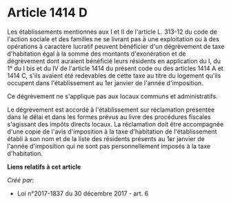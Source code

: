 # Article 1414 D

Les établissements mentionnés aux I et II de l'article L. 313-12 du code de l'action sociale et des familles ne se livrant
pas à une exploitation ou à des opérations à caractère lucratif peuvent bénéficier d'un dégrèvement de taxe d'habitation égal
à la somme des montants d'exonération et de dégrèvement dont auraient bénéficié leurs résidents en application du I, du 1° du
I bis et du IV de l'article 1414 du présent code ou des articles 1414 A et 1414 C, s'ils avaient été redevables de cette taxe
au titre du logement qu'ils occupent dans l'établissement au 1er janvier de l'année d'imposition.

Ce dégrèvement ne s'applique pas aux locaux communs et administratifs.

Le dégrèvement est accordé à l'établissement sur réclamation présentée dans le délai et dans les formes prévus au livre des
procédures fiscales s'agissant des impôts directs locaux. La réclamation doit être accompagnée d'une copie de l'avis
d'imposition à la taxe d'habitation de l'établissement établi à son nom et de la liste des résidents présents au 1er janvier
de l'année d'imposition qui ne sont pas personnellement imposés à la taxe d'habitation.

**Liens relatifs à cet article**

_Créé par_:

  - Loi n°2017-1837 du 30 décembre 2017 - art. 6
